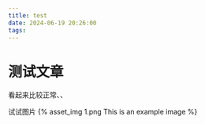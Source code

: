 ```yaml
---
title: test
date: 2024-06-19 20:26:00
tags:
---
```


# 测试文章
看起来比较正常、、

试试图片
{% asset_img 1.png This is an example image %}